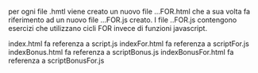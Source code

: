 per ogni file .hmtl viene creato un nuovo file ...FOR.html che a sua volta fa riferimento ad un nuovo file ...FOR.js creato.
I file ..FOR.js contengono esercizi che utilizzano cicli FOR invece di funzioni javascript.

index.html fa referenza a script.js
indexFor.html fa referenza a scriptFor.js
indexBonus.html fa referenza a scriptBonus.js
indexBonusFor.html fa referenza a scriptBonusFor.js
